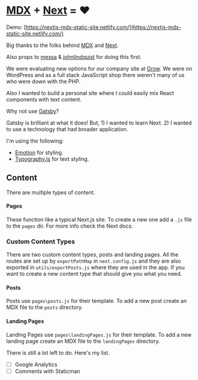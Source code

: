 [MDX](https://mdxjs.com/) + [Next](https://nextjs.org/) = ❤
=========

Demo: [https://nextjs-mdx-static-site.netlify.com/](https://nextjs-mdx-static-site.netlify.com/)

Big thanks to the folks behind [MDX](https://mdxjs.com/) and [Next](https://nextjs.org/).

Also props to [messa](https://github.com/messa/nextjs-mdx-blog-example) & [johnlindquist](https://github.com/johnlindquist/next-mdx-blog) for doing this first.

We were evaluating new options for our company site at [Grow](https://grow.com). We were on WordPress and as a full stack JavaScript shop there weren't many of us who were down with the PHP.

Also I wanted to build a personal site where I could easily mix React components with text content.

Why not use [Gatsby](https://www.gatsbyjs.org/)?

Gatsby is brilliant at what it does! But, 1) I wanted to learn Next. 2) I wanted to use a technology that had broader application.

I'm using the following:
- [Emotion](https://emotion.sh/) for styling.
- [Typography.js](https://kyleamathews.github.io/typography.js/) for text styling.

## Content
There are multiple types of content.

#### Pages
These function like a typical Next.js site. To create a new one add a `.js` file to the `pages` dir. For more info check the Next docs.

### Custom Content Types
There are two custom content types, posts and landing pages. All the routes are set up by `exportPathMap` in `next.config.js` and they are also exported in `utils/exportPosts.js` where they are used in the app. If you want to create a new content type that should give you what you need.

#### Posts
Posts use `pages\posts.js` for their template.
To add a new post create an MDX file to the `posts` directory.

#### Landing Pages
Landing Pages use `pages\landingPages.js` for their template.
To add a new landing page create an MDX file to the `landingPages` directory.

There is still a lot left to do. Here's my list.
- [ ] Google Analytics
- [ ] Comments with Staticman
